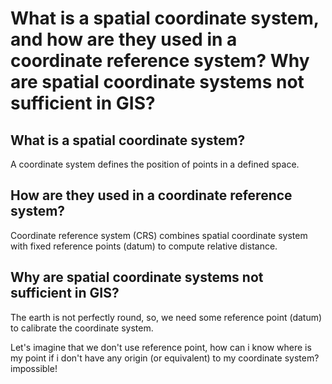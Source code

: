 # What is a spatial coordinate system, and how are they used in a coordinate reference system? Why are spatial coordinate systems not sufficient in GIS?

## What is a spatial coordinate system?

A coordinate system defines the position of points in a defined space. 

## How are they used in a coordinate reference system?

Coordinate reference system (CRS) combines spatial coordinate system with fixed reference points (datum) to compute relative distance.  

## Why are spatial coordinate systems not sufficient in GIS?

The earth is not perfectly round, so, we need some reference point (datum) to calibrate the coordinate system. 

Let's imagine that we don't use reference point, how can i know where is my point if i don't have any origin (or equivalent) to my coordinate system? impossible! 